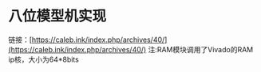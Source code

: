 # 八位模型机实现

链接：[https://caleb.ink/index.php/archives/40/](https://caleb.ink/index.php/archives/40/)
注:RAM模块调用了Vivado的RAM ip核，大小为64*8bits